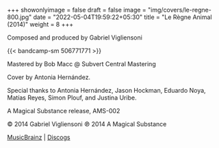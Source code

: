 +++
showonlyimage = false
draft = false
image = "img/covers/le-regne-800.jpg"
date = "2022-05-04T19:59:22+05:30"
title = "Le Règne Animal (2014)"
weight = 8
+++


<!--more-->

Composed and produced by Gabriel Vigliensoni

{{< bandcamp-sm 506771771 >}}

Mastered by Bob Macc @ Subvert Central Mastering

Cover by Antonia Hernández.

Special thanks to Antonia Hernández, Jason Hockman, Eduardo Noya, Matías Reyes, Simon Plouf, and Justina Uribe.

A Magical Substance release, AMS-002

© 2014 Gabriel Vigliensoni ℗ 2014 A Magical Substance

[MusicBrainz](https://musicbrainz.org/release-group/709bf4b9-e2ed-45ba-b34a-15d89e6c69fd) | [Discogs](https://www.discogs.com/Gabriel-Vigliensoni-Le-R%C3%A8gne-Animal/release/6223029)